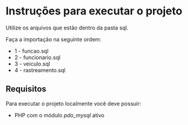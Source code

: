 # Instruções para executar o projeto

Utilize os arquivos que estão dentro da pasta sql.

Faça a importação na seguinte ordem:

- 1 - funcao.sql
- 2 - funcionario.sql
- 3 - veiculo.sql
- 4 - rastreamento.sql

## Requisitos

Para executar o projeto localmente você deve possuir:

- PHP com o módulo _pdo_mysql_ ativo